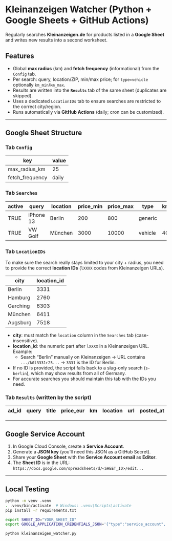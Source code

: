 # Kleinanzeigen Watcher (Python + Google Sheets + GitHub Actions)

Regularly searches **Kleinanzeigen.de** for products listed in a **Google Sheet** and writes new results into a second worksheet.

## Features
- Global **max radius** (km) and **fetch frequency** (informational) from the `Config` tab.
- Per search: query, location/ZIP, min/max price; for `type=vehicle` optionally `km_min`/`km_max`.
- Results are written into the **`Results`** tab of the same sheet (duplicates are skipped).
- Uses a dedicated `LocationIDs` tab to ensure searches are restricted to the correct city/region.
- Runs automatically via **GitHub Actions** (daily; cron can be customized).

---

## Google Sheet Structure

### Tab `Config`
| key            | value |
|----------------|-------|
| max_radius_km  | 25    |
| fetch_frequency| daily |

### Tab `Searches`
| active | query     | location | price_min | price_max | type    | km_min | km_max |
|--------|-----------|----------|-----------|-----------|---------|--------|--------|
| TRUE   | iPhone 13 | Berlin   | 200       | 800       | generic |        |        |
| TRUE   | VW Golf   | München  | 3000      | 10000     | vehicle | 40000  | 140000 |

### Tab `LocationIDs`
To make sure the search really stays limited to your city + radius, you need to provide the correct **location IDs** (`lXXXX` codes from Kleinanzeigen URLs).

| city     | location_id |
|----------|-------------|
| Berlin   | 3331        |
| Hamburg  | 2760        |
| Garching | 6303        |
| München  | 6411        |
| Augsburg | 7518        |

- **city**: must match the `location` column in the `Searches` tab (case-insensitive).  
- **location_id**: the numeric part after `lXXXX` in a Kleinanzeigen URL. Example:  
  - Search “Berlin” manually on Kleinanzeigen → URL contains `.../k0l3331r25...` → `3331` is the ID for Berlin.  
- If no ID is provided, the script falls back to a slug-only search (`s-berlin`), which may show results from all of Germany.  
- For accurate searches you should maintain this tab with the IDs you need.

### Tab `Results` (written by the script)
| ad_id | query | title | price_eur | km | location | url | posted_at | fetched_at |
|-------:|--------|----------|----------:|----------:|----------|-------:|-------:|-------:|


---

## Google Service Account

1. In Google Cloud Console, create a **Service Account**.  
2. Generate a **JSON key** (you’ll need this JSON as a GitHub Secret).  
3. Share your **Google Sheet** with the **Service Account email** as **Editor**.  
4. The **Sheet ID** is in the URL:  
   `https://docs.google.com/spreadsheets/d/<SHEET_ID>/edit...`

---

## Local Testing

```bash
python -m venv .venv
. .venv/bin/activate  # Windows: .venv\Scripts\activate
pip install -r requirements.txt

export SHEET_ID="YOUR_SHEET_ID"
export GOOGLE_APPLICATION_CREDENTIALS_JSON='{"type":"service_account", ... }'

python kleinanzeigen_watcher.py